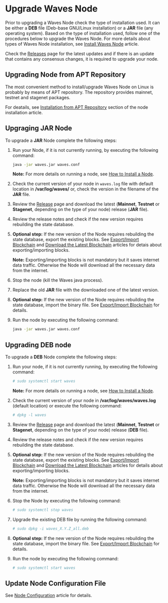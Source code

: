 # Upgrade Waves Node

Prior to upgrading a Waves Node check the type of installation used. It can be either a **DEB** file (Deb-base GNU/Linux installation) or a **JAR** file (any operating system). Based on the type of installation used, follow one of the procedures below to upgrade the Waves Node. For more details about types of Waves Node installation, see [Install Waves Node](/en/waves-node/how-to-install-a-node/how-to-install-a-node) article.

Check the [Releases](https://github.com/wavesplatform/Waves/releases/) page for the latest updates and if there is an update that contains any consensus changes, it is required to upgrade your node.

## Upgrading Node from APT Repository

The most convenient method to install/upgrade Waves Node on Linux is probably by means of APT repository. The repository provides mainnet, testnet and stagenet packages.

For deatails, see [Installation from APT Repository](/en/waves-node/how-to-install-a-node/on-ubuntu#Installation-from-APT-Repository) section of the node installation article.

## Upgraging JAR Node

To upgrade a **JAR** Node complete the following steps:

1. Run your Node, if it is not currently running, by executing the following command:

   ```bash
   java -jar waves.jar waves.conf
   ```

   **Note:** For more details on running a node, see [How to Install a Node](/en/waves-node/how-to-install-a-node/how-to-install-a-node).

2. Check the current version of your node in `waves.log` file with default location in **/var/log/waves/** or, check the version in the filename of the **JAR** file.
3. Review the [Release](https://github.com/wavesplatform/Waves/releases) page and download the latest (**Mainnet**, **Testnet** or **Stagenet**, depending on the type of your node) release (**JAR** file).
4. Review the release notes and check if the new version requires rebuilding the state database.
5. **Optional step:** If the new version of the Node requires rebuilding the state database, export the existing blocks.
See [Export/Import Blockchain](/en/waves-node/options-for-getting-actual-blockchain/import-from-the-blockchain) and [Download the Latest Blockchain](/en/waves-node/options-for-getting-actual-blockchain/state-downloading-and-applying) articles for detais about exporting/importing blocks.

   **Note:** Exporting/importing blocks is not mandatory but it saves internet data traffic. Otherwise the Node will download all the necessary data from the internet.

6. Stop the node (kill the Waves java process).

7. Replace the old **JAR** file with the downloaded one of the latest version.

8. **Optional step:** If the new version of the Node requires rebuilding the state database, import the binary file. See [Export/Import Blockchain](/en/waves-node/options-for-getting-actual-blockchain/import-from-the-blockchain) for details.

9. Run the node by executing the following command:

   ```bash
   java -jar waves.jar waves.conf
   ```

## Upgrading DEB node

To upgrade a **DEB** Node complete the following steps:

1. Run your node, if it is not currently running, by executing the following command:

   ```bash
   # sudo systemctl start waves
   ```

   **Note:** For more details on running a node, see [How to Install a Node](/en/waves-node/how-to-install-a-node/how-to-install-a-node).

2. Check the current version of your node in **/var/log/waves/waves.log** (default location) or execute the following command:

   ```bash
   # dpkg -l waves
   ```

3. Review the [Release](https://github.com/wavesplatform/Waves/releases) page and download the latest (**Mainnet**, **Testnet** or **Stagenet**, depending on the type of your node) release (**DEB** file).
4. Review the release notes and check if the new version requires rebuilding the state database.
5. **Optional step:** If the new version of the Node requires rebuilding the state database, export the existing blocks.
See [Export/Import Blockchain](/en/waves-node/options-for-getting-actual-blockchain/import-from-the-blockchain) and [Download the Latest Blockchain](/en/waves-node/options-for-getting-actual-blockchain/state-downloading-and-applying) articles for details about exporting/importing blocks.

   **Note:** Exporting/importing blocks is not mandatory but it saves internet data traffic. Otherwise the Node will download all the necessary data from the internet.

6. Stop the Node by executing the following command:

   ```bash
   # sudo systemctl stop waves
   ```

7. Upgrade the existing DEB file by running the following command:

   ```bash
   # sudo dpkg -i waves_X.Y.Z_all.deb
   ```

8. **Optional step:** If the new version of the Node requires rebuilding the state database, import the binary file. See [Export/Import Blockchain](/en/waves-node/options-for-getting-actual-blockchain/import-from-the-blockchain) for details.

9. Run the node by executing the following command:

   ```bash
   # sudo systemctl start waves
   ```

## Update Node Configuration File

See [Node Configuration](/en/waves-node/node-configuration) article for details.
